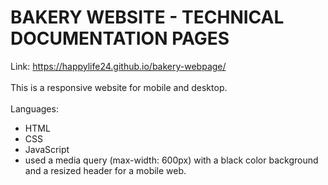 # BAKERY WEBSITE - TECHNICAL DOCUMENTATION PAGES
Link: https://happylife24.github.io/bakery-webpage/
<br>
<br>
This is a responsive website for mobile and desktop.
<br>
<br>
Languages:
<br>
   <ul>
     <li>HTML</li>
     <li>CSS</li>
     <li>JavaScript</li>
     <li>used a media query (max-width: 600px) with a black color background and a resized header for a mobile web.</li>
  </ul>



